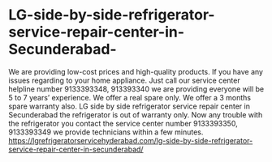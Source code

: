 # LG-side-by-side-refrigerator-service-repair-center-in-Secunderabad-
 We are providing low-cost prices and high-quality products. If you have any issues regarding to your home appliance. Just call our service center helpline number 9133393348, 913393340 we are providing everyone will be 5 to 7 years’ experience. We offer a real spare only. We offer a 3 months spare warranty also. LG side by side refrigerator service repair center in Secunderabad the refrigerator is out of warranty only. Now any trouble with the refrigerator you contact the service center number 9133393350, 9133393349 we provide technicians within a few minutes.  https://lgrefrigeratorservicehyderabad.com/lg-side-by-side-refrigerator-service-repair-center-in-secunderabad/
